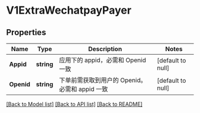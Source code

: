 # V1ExtraWechatpayPayer

## Properties
Name | Type | Description | Notes
------------ | ------------- | ------------- | -------------
**Appid** | **string** | 应用下的 appid，必需和 Openid 一致 | [default to null]
**Openid** | **string** | 下单前需获取到用户的 Openid。必需和 appid 一致 | [default to null]

[[Back to Model list]](../README.md#documentation-for-models) [[Back to API list]](../README.md#documentation-for-api-endpoints) [[Back to README]](../README.md)


